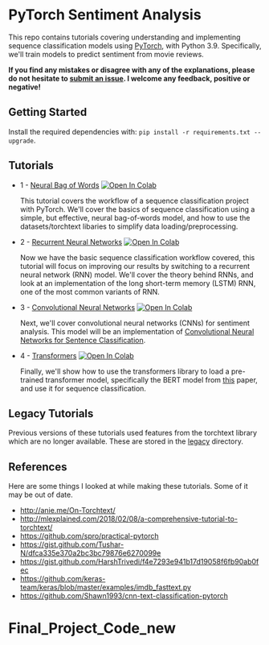 # PyTorch Sentiment Analysis

This repo contains tutorials covering understanding and implementing sequence classification models using [PyTorch](https://github.com/pytorch/pytorch), with Python 3.9. Specifically, we'll train models to predict sentiment from movie reviews.

**If you find any mistakes or disagree with any of the explanations, please do not hesitate to [submit an issue](https://github.com/bentrevett/pytorch-sentiment-analysis/issues/new). I welcome any feedback, positive or negative!**

## Getting Started

Install the required dependencies with: `pip install -r requirements.txt --upgrade`.

## Tutorials

-   1 - [Neural Bag of Words](https://github.com/bentrevett/pytorch-sentiment-analysis/blob/main/1%20-%20Neural%20Bag%20of%20Words.ipynb) [![Open In Colab](https://colab.research.google.com/assets/colab-badge.svg)](https://colab.research.google.com/github/bentrevett/pytorch-sentiment-analysis/blob/main/1%20-%20Neural%20Bag%20of%20Words.ipynb)

    This tutorial covers the workflow of a sequence classification project with PyTorch. We'll cover the basics of sequence classification using a simple, but effective, neural bag-of-words model, and how to use the datasets/torchtext libaries to simplify data loading/preprocessing.

-   2 - [Recurrent Neural Networks](https://github.com/bentrevett/pytorch-sentiment-analysis/blob/main/2%20-%20Recurrent%20Neural%20Networks.ipynb) [![Open In Colab](https://colab.research.google.com/assets/colab-badge.svg)](https://colab.research.google.com/github/bentrevett/pytorch-sentiment-analysis/blob/main/2%20-%20Recurrent%20Neural%20Networks.ipynb)

    Now we have the basic sequence classification workflow covered, this tutorial will focus on improving our results by switching to a recurrent neural network (RNN) model. We'll cover the theory behind RNNs, and look at an implementation of the long short-term memory (LSTM) RNN, one of the most common variants of RNN.

-   3 - [Convolutional Neural Networks](https://github.com/bentrevett/pytorch-sentiment-analysis/blob/main/3%20-%20Convolutional%20Neural%20Networks.ipynb) [![Open In Colab](https://colab.research.google.com/assets/colab-badge.svg)](https://colab.research.google.com/github/bentrevett/pytorch-sentiment-analysis/blob/main/3%20-%20Convolutional%20Neural%20Networks.ipynb)

    Next, we'll cover convolutional neural networks (CNNs) for sentiment analysis. This model will be an implementation of [Convolutional Neural Networks for Sentence Classification](https://arxiv.org/abs/1408.5882).

-   4 - [Transformers](https://github.com/bentrevett/pytorch-sentiment-analysis/blob/main/4%20-%20Transformers.ipynb) [![Open In Colab](https://colab.research.google.com/assets/colab-badge.svg)](https://colab.research.google.com/github/bentrevett/pytorch-sentiment-analysis/blob/main/4%20-%20Transformers.ipynb)

    Finally, we'll show how to use the transformers library to load a pre-trained transformer model, specifically the BERT model from [this](https://arxiv.org/abs/1810.04805) paper, and use it for sequence classification.

## Legacy Tutorials

Previous versions of these tutorials used features from the torchtext library which are no longer available. These are stored in the [legacy](https://github.com/bentrevett/pytorch-sentiment-analysis/tree/main/legacy) directory.

## References

Here are some things I looked at while making these tutorials. Some of it may be out of date.

-   http://anie.me/On-Torchtext/
-   http://mlexplained.com/2018/02/08/a-comprehensive-tutorial-to-torchtext/
-   https://github.com/spro/practical-pytorch
-   https://gist.github.com/Tushar-N/dfca335e370a2bc3bc79876e6270099e
-   https://gist.github.com/HarshTrivedi/f4e7293e941b17d19058f6fb90ab0fec
-   https://github.com/keras-team/keras/blob/master/examples/imdb_fasttext.py
-   https://github.com/Shawn1993/cnn-text-classification-pytorch
# Final_Project_Code_new
